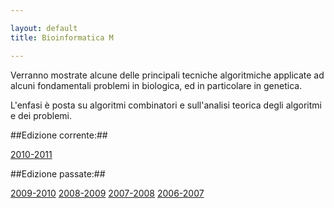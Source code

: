 ```yaml
--- 

layout: default
title: Bioinformatica M

---
```

Verranno mostrate alcune delle principali tecniche algoritmiche applicate ad alcuni fondamentali problemi in biologica, ed in particolare in genetica.

L'enfasi è posta su algoritmi combinatori e sull'analisi teorica degli algoritmi e dei problemi.

##Edizione corrente:##

[2010-2011](2010-11.html)

##Edizione passate:##

[2009-2010](2009-10.html)
[2008-2009](2008-09.html)
[2007-2008](2007-08.html)
[2006-2007](2006-07.html)

